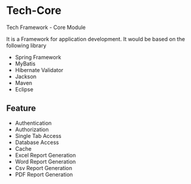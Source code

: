 # Tech-Core
Tech Framework - Core Module

It is a Framework for application development. It would be based on the following library 
* Spring Framework
* MyBatis 
* Hibernate Validator
* Jackson
* Maven
* Eclipse

## Feature
* Authentication
* Authorization
* Single Tab Access
* Database Access
* Cache
* Excel Report Generation
* Word Report Generation
* Csv Report Generation
* PDF Report Generation
